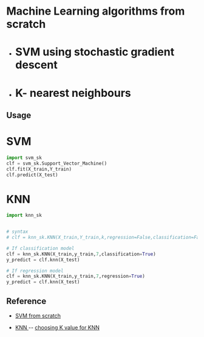 # Machine Learning algorithms from scratch
- # SVM using stochastic gradient descent
- # K- nearest neighbours


## Usage
# SVM
```python
import svm_sk
clf = svm_sk.Support_Vector_Machine()
clf.fit(X_train,Y_train) 
clf.predict(X_test) 

```
# KNN
```python
import knn_sk


# syntax
# clf = knn_sk.KNN(X_train,Y_train,k,regression=False,classification=False):

# If classification model
clf = knn_sk.KNN(X_train,y_train,7,classification=True)
y_predict = clf.knn(X_test)

# If regression model
clf = knn_sk.KNN(X_train,y_train,7,regression=True)
y_predict = clf.knn(X_test)


```

## Reference
- [SVM from scratch](https://towardsdatascience.com/svm-implementation-from-scratch-python-2db2fc52e5c2#72a3
)

- [KNN ](https://towardsdatascience.com/machine-learning-basics-with-the-k-nearest-neighbors-algorithm-6a6e71d01761)
    -- [choosing K value for KNN](https://discuss.analyticsvidhya.com/t/how-to-choose-the-value-of-k-in-knn-algorithm/2606/5)